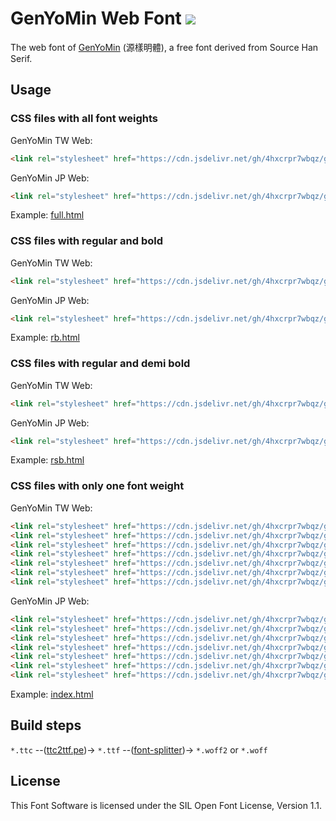 # GenYoMin Web Font [![](https://data.jsdelivr.com/v1/package/gh/4hxcrpr7wbqz/genyo-font-web/badge)](https://www.jsdelivr.com/package/gh/4hxcrpr7wbqz/genyo-font-web)

The web font of [GenYoMin](https://github.com/ButTaiwan/genyo-font) (源樣明體), a free font derived from Source Han Serif.

## Usage

### CSS files with all font weights

GenYoMin TW Web:

```html
<link rel="stylesheet" href="https://cdn.jsdelivr.net/gh/4hxcrpr7wbqz/genyo-font-web@1.501/GenYoMinTW-Full.min.css"/>
```

GenYoMin JP Web:

```html
<link rel="stylesheet" href="https://cdn.jsdelivr.net/gh/4hxcrpr7wbqz/genyo-font-web@1.501/GenYoMinJP-Full.min.css"/>
```

Example: [full.html](full.html)

### CSS files with regular and bold

GenYoMin TW Web:

```html
<link rel="stylesheet" href="https://cdn.jsdelivr.net/gh/4hxcrpr7wbqz/genyo-font-web@1.501/GenYoMinTW-RB.min.css"/>
```

GenYoMin JP Web:

```html
<link rel="stylesheet" href="https://cdn.jsdelivr.net/gh/4hxcrpr7wbqz/genyo-font-web@1.501/GenYoMinJP-RB.min.css"/>
```

Example: [rb.html](rb.html)

### CSS files with regular and demi bold

GenYoMin TW Web:

```html
<link rel="stylesheet" href="https://cdn.jsdelivr.net/gh/4hxcrpr7wbqz/genyo-font-web@1.501/GenYoMinTW-RSB.min.css"/>
```

GenYoMin JP Web:

```html
<link rel="stylesheet" href="https://cdn.jsdelivr.net/gh/4hxcrpr7wbqz/genyo-font-web@1.501/GenYoMinJP-RSB.min.css"/>
```

Example: [rsb.html](rsb.html)

### CSS files with only one font weight

GenYoMin TW Web:

```html
<link rel="stylesheet" href="https://cdn.jsdelivr.net/gh/4hxcrpr7wbqz/genyo-font-web@1.501/GenYoMinTW-EL.min.css"/>
<link rel="stylesheet" href="https://cdn.jsdelivr.net/gh/4hxcrpr7wbqz/genyo-font-web@1.501/GenYoMinTW-L.min.css"/>
<link rel="stylesheet" href="https://cdn.jsdelivr.net/gh/4hxcrpr7wbqz/genyo-font-web@1.501/GenYoMinTW-R.min.css"/>
<link rel="stylesheet" href="https://cdn.jsdelivr.net/gh/4hxcrpr7wbqz/genyo-font-web@1.501/GenYoMinTW-M.min.css"/>
<link rel="stylesheet" href="https://cdn.jsdelivr.net/gh/4hxcrpr7wbqz/genyo-font-web@1.501/GenYoMinTW-SB.min.css"/>
<link rel="stylesheet" href="https://cdn.jsdelivr.net/gh/4hxcrpr7wbqz/genyo-font-web@1.501/GenYoMinTW-B.min.css"/>
<link rel="stylesheet" href="https://cdn.jsdelivr.net/gh/4hxcrpr7wbqz/genyo-font-web@1.501/GenYoMinTW-H.min.css"/>
```

GenYoMin JP Web:

```html
<link rel="stylesheet" href="https://cdn.jsdelivr.net/gh/4hxcrpr7wbqz/genyo-font-web@1.501/GenYoMinJP-EL.min.css"/>
<link rel="stylesheet" href="https://cdn.jsdelivr.net/gh/4hxcrpr7wbqz/genyo-font-web@1.501/GenYoMinJP-L.min.css"/>
<link rel="stylesheet" href="https://cdn.jsdelivr.net/gh/4hxcrpr7wbqz/genyo-font-web@1.501/GenYoMinJP-R.min.css"/>
<link rel="stylesheet" href="https://cdn.jsdelivr.net/gh/4hxcrpr7wbqz/genyo-font-web@1.501/GenYoMinJP-M.min.css"/>
<link rel="stylesheet" href="https://cdn.jsdelivr.net/gh/4hxcrpr7wbqz/genyo-font-web@1.501/GenYoMinJP-SB.min.css"/>
<link rel="stylesheet" href="https://cdn.jsdelivr.net/gh/4hxcrpr7wbqz/genyo-font-web@1.501/GenYoMinJP-B.min.css"/>
<link rel="stylesheet" href="https://cdn.jsdelivr.net/gh/4hxcrpr7wbqz/genyo-font-web@1.501/GenYoMinJP-H.min.css"/>
```

Example: [index.html](index.html)

## Build steps

`*.ttc` --([ttc2ttf.pe](https://gist.github.com/fatum12/941a10f31ac1ad48ccbc))-> `*.ttf` --([font-splitter](https://github.com/VdustR/font-splitter))-> `*.woff2` or `*.woff`

## License

This Font Software is licensed under the SIL Open Font License, Version 1.1.
